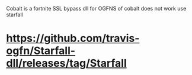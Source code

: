 Cobalt is a fortnite SSL bypass dll for OGFNS of cobalt does not work use starfall 
# **https://github.com/travis-ogfn/Starfall-dll/releases/tag/Starfall**

